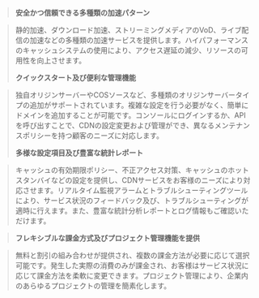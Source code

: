 

>**安全かつ信頼できる多種類の加速パターン**

>静的加速、ダウンロード加速、ストリーミングメディアのVoD、ライブ配信の加速などの多種類の加速サービスを提供します。ハイパフォーマンスのキャッシュシステムの使用により、アクセス遅延の減少、リソースの可用性を向上させます。
>
>**クイックスタート及び便利な管理機能**

>独自オリジンサーバーやCOSソースなど、多種類のオリジンサーバータイプの追加がサポートされています。複雑な設定を行う必要がなく、簡単にドメインを追加することが可能です。コンソールにログインするか、APIを呼び出すことで、CDNの設定変更および管理ができ、異なるメンテナンスポリシーを持つ顧客のニーズに対応します。
>
>**多様な設定項目及び豊富な統計レポート**

>キャッシュの有効期限ポリシー、不正アクセス対策、キャッシュのホットスタンバイなどの設定を提供し、CDNサービスをお客様のニーズにより対応させます。リアルタイム監視アラームとトラブルシューティングツールにより、サービス状況のフィードバック及び、トラブルシューティングが適時に行えます。また、豊富な統計分析レポートとログ情報もご確認いただけます。
>

>**フレキシブルな課金方式及びプロジェクト管理機能を提供**

>無料と割引の組み合わせが提供され、複数の課金方法が必要に応じて選択可能です。発生した実際の消費のみが課金され、お客様はサービス状況に応じて課金方法を柔軟に変更できます。プロジェクト管理により、企業内のあらゆるプロジェクトの管理を簡素化します。

